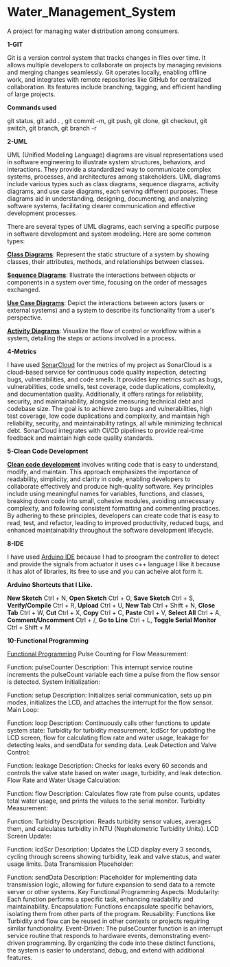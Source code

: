 # Water_Management_System
A project for managing water distribution among consumers.

**1-GIT**

Git is a version control system that tracks changes in files over time. It allows multiple developers to collaborate on projects by managing revisions and merging changes seamlessly. Git operates locally, enabling offline work, and integrates with remote repositories like GitHub for centralized collaboration. Its features include branching, tagging, and efficient handling of large projects.

**Commands used** 

git status,
git add . ,
git commit -m,
git push,
git clone,
git checkout,
git switch,
git branch,
git branch -r


**2-UML**

UML (Unified Modeling Language) diagrams are visual representations used in software engineering to illustrate system structures, behaviors, and interactions. They provide a standardized way to communicate complex systems, processes, and architectures among stakeholders. UML diagrams include various types such as class diagrams, sequence diagrams, activity diagrams, and use case diagrams, each serving different purposes. These diagrams aid in understanding, designing, documenting, and analyzing software systems, facilitating clearer communication and effective development processes.

There are several types of UML diagrams, each serving a specific purpose in software development and system modeling. Here are some common types:

**[Class Diagrams](https://github.com/Aribah97/Water_Management_System/blob/main/UML_Diagrams/UML_Class_Diagram.pdf)**: Represent the static structure of a system by showing classes, their attributes, methods, and relationships between classes.

**[Sequence Diagrams](https://github.com/Aribah97/Water_Management_System/blob/main/UML_Diagrams/UML_Sequence_Diagram.pdf)**: Illustrate the interactions between objects or components in a system over time, focusing on the order of messages exchanged.

**[Use Case Diagrams](https://github.com/Aribah97/Water_Management_System/blob/main/UML_Diagrams/UML_Use_Case_Diagram.pdf)**: Depict the interactions between actors (users or external systems) and a system to describe its functionality from a user's perspective.

**[Activity Diagrams](https://github.com/Aribah97/Water_Management_System/blob/main/UML_Diagrams/UML_Activity_Diagram.pdf)**: Visualize the flow of control or workflow within a system, detailing the steps or actions involved in a process.



**4-Metrics**

I have used [SonarCloud](https://sonarcloud.io/summary/new_code?id=Aribah97_Water_Management_System) for the metrics of my project as SonarCloud is a cloud-based service for continuous code quality inspection, detecting bugs, vulnerabilities, and code smells. It provides key metrics such as bugs, vulnerabilities, code smells, test coverage, code duplications, complexity, and documentation quality. Additionally, it offers ratings for reliability, security, and maintainability, alongside measuring technical debt and codebase size. The goal is to achieve zero bugs and vulnerabilities, high test coverage, low code duplications and complexity, and maintain high reliability, security, and maintainability ratings, all while minimizing technical debt. SonarCloud integrates with CI/CD pipelines to provide real-time feedback and maintain high code quality standards.


**5-Clean Code Development**

**[Clean code development](https://github.com/Aribah97/Water_Management_System/blob/main/Clean%20Code%20Development.pdf)** involves writing code that is easy to understand, modify, and maintain. This approach emphasizes the importance of readability, simplicity, and clarity in code, enabling developers to collaborate effectively and produce high-quality software. Key principles include using meaningful names for variables, functions, and classes, breaking down code into small, cohesive modules, avoiding unnecessary complexity, and following consistent formatting and commenting practices. By adhering to these principles, developers can create code that is easy to read, test, and refactor, leading to improved productivity, reduced bugs, and enhanced maintainability throughout the software development lifecycle.



**8-IDE**

I have used [Arduino IDE](https://www.arduino.cc/en/software) because I had to proogram the controller to detect and provide the signals from actuator it uses c++ language I like it because it has alot of libraries, its free to use and you can acheive alot form it.

**Arduino Shortcuts that I Like.**

**New Sketch** Ctrl + N,
**Open Sketch** Ctrl + O,
**Save Sketch** Ctrl + S,
**Verify/Compile** Ctrl + R,
**Upload** Ctrl + U,
**New Tab** Ctrl + Shift + N,
**Close Tab** Ctrl + W,
**Cut** Ctrl + X,
**Copy** Ctrl + C,
**Paste** Ctrl + V,
**Select All** Ctrl + A,
**Comment/Uncomment** Ctrl + /,
**Go to Line** Ctrl + L,
**Toggle Serial Monitor** Ctrl + Shift + M



**10-Functional Programming**

[Functional Programming](https://github.com/Aribah97/Water_Management_System/blob/main/Functional_Programming.pdf)
Pulse Counting for Flow Measurement:

Function: pulseCounter
Description: This interrupt service routine increments the pulseCount variable each time a pulse from the flow sensor is detected.
System Initialization:

Function: setup
Description: Initializes serial communication, sets up pin modes, initializes the LCD, and attaches the interrupt for the flow sensor.
Main Loop:

Function: loop
Description: Continuously calls other functions to update system state: Turbidity for turbidity measurement, lcdScr for updating the LCD screen, flow for calculating flow rate and water usage, leakage for detecting leaks, and sendData for sending data.
Leak Detection and Valve Control:

Function: leakage
Description: Checks for leaks every 60 seconds and controls the valve state based on water usage, turbidity, and leak detection.
Flow Rate and Water Usage Calculation:

Function: flow
Description: Calculates flow rate from pulse counts, updates total water usage, and prints the values to the serial monitor.
Turbidity Measurement:

Function: Turbidity
Description: Reads turbidity sensor values, averages them, and calculates turbidity in NTU (Nephelometric Turbidity Units).
LCD Screen Update:

Function: lcdScr
Description: Updates the LCD display every 3 seconds, cycling through screens showing turbidity, leak and valve status, and water usage limits.
Data Transmission Placeholder:

Function: sendData
Description: Placeholder for implementing data transmission logic, allowing for future expansion to send data to a remote server or other systems.
Key Functional Programming Aspects:
Modularity: Each function performs a specific task, enhancing readability and maintainability.
Encapsulation: Functions encapsulate specific behaviors, isolating them from other parts of the program.
Reusability: Functions like Turbidity and flow can be reused in other contexts or projects requiring similar functionality.
Event-Driven: The pulseCounter function is an interrupt service routine that responds to hardware events, demonstrating event-driven programming.
By organizing the code into these distinct functions, the system is easier to understand, debug, and extend with additional features.







